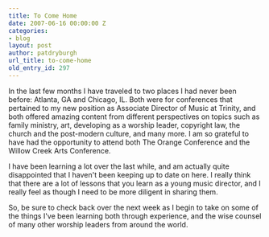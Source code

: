 ```yaml
---
title: To Come Home
date: 2007-06-16 00:00:00 Z
categories:
- blog
layout: post
author: patdryburgh
url_title: to-come-home
old_entry_id: 297
---
```


In the last few months I have traveled to two places I had never been before: Atlanta, GA and Chicago, IL. Both were for conferences that pertained to my new position as Associate Director of Music at Trinity, and both offered amazing content from different perspectives on topics such as family ministry, art, developing as a worship leader, copyright law, the church and the post-modern culture, and many more. I am so grateful to have had the opportunity to attend both The Orange Conference and the Willow Creek Arts Conference. 

I have been learning a lot over the last while, and am actually quite disappointed that I haven't been keeping up to date on here. I really think that there are a lot of lessons that you learn as a young music director, and I really feel as though I need to be more diligent in sharing them. 

So, be sure to check back over the next week as I begin to take on some of the things I've been learning both through experience, and the wise counsel of many other worship leaders from around the world.